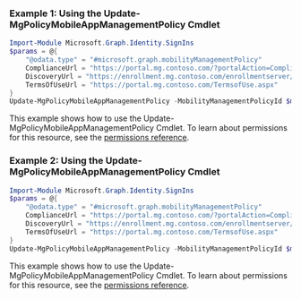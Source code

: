 ### Example 1: Using the Update-MgPolicyMobileAppManagementPolicy Cmdlet
```powershell
Import-Module Microsoft.Graph.Identity.SignIns
$params = @{
	"@odata.type" = "#microsoft.graph.mobilityManagementPolicy"
	ComplianceUrl = "https://portal.mg.contoso.com/?portalAction=Compliance"
	DiscoveryUrl = "https://enrollment.mg.contoso.com/enrollmentserver/discovery.svc"
	TermsOfUseUrl = "https://portal.mg.contoso.com/TermsofUse.aspx"
}
Update-MgPolicyMobileAppManagementPolicy -MobilityManagementPolicyId $mobilityManagementPolicyId -BodyParameter $params
```
This example shows how to use the Update-MgPolicyMobileAppManagementPolicy Cmdlet.
To learn about permissions for this resource, see the [permissions reference](/graph/permissions-reference).
### Example 2: Using the Update-MgPolicyMobileAppManagementPolicy Cmdlet
```powershell
Import-Module Microsoft.Graph.Identity.SignIns
$params = @{
	"@odata.type" = "#microsoft.graph.mobilityManagementPolicy"
	ComplianceUrl = "https://portal.mg.contoso.com/?portalAction=Compliance"
	DiscoveryUrl = "https://enrollment.mg.contoso.com/enrollmentserver/discovery.svc"
	TermsOfUseUrl = "https://portal.mg.contoso.com/TermsofUse.aspx"
}
Update-MgPolicyMobileAppManagementPolicy -MobilityManagementPolicyId $mobilityManagementPolicyId -BodyParameter $params
```
This example shows how to use the Update-MgPolicyMobileAppManagementPolicy Cmdlet.
To learn about permissions for this resource, see the [permissions reference](/graph/permissions-reference).
